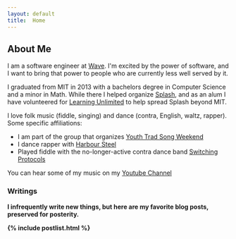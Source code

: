 ```yaml
---
layout: default
title:  Home
---
```

## About Me

I am a software engineer at [Wave](https://sendwave.com).  I'm excited by the power of software, and I want to bring that power to people who are currently less well served by it.

I graduated from MIT in 2013 with a bachelors degree in Computer Science and a minor in Math.  While there I helped organize [Splash](http://esp.mit.edu/learn/Splash), and as an alum I have volunteered for [Learning Unlimited](http://learningu.org) to help spread Splash beyond MIT.

I love folk music (fiddle, singing) and dance (contra, English, waltz, rapper).  Some specific affiliations:
* I am part of the group that organizes [Youth Trad Song Weekend](http://youthtradsong.wordpress.com/)
* I dance rapper with [Harbour Steel](https://www.facebook.com/harboursteel/)
* Played fiddle with the no-longer-active contra dance band [Switching Protocols](http://switchingprotocolsband.com/)

You can hear some of my music on my [Youtube Channel](https://www.youtube.com/channel/UCYO2NxtLZCQg5GLzB4aa0_g)

<b class="hr">

<h3 class="writingsheader">Writings</h3>

I infrequently write new things, but here are my favorite blog posts, preserved for posterity.

{% include postlist.html %}
